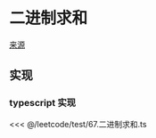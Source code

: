# 二进制求和
[来源](https://leetcode.cn/problems/add-binary/)

## 实现

### typescript 实现

<<< @/leetcode/test/67.二进制求和.ts

